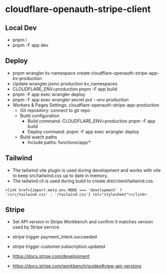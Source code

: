 # cloudflare-openauth-stripe-client

## Local Dev

- pnpm i
- pnpm -F app dev

## Deploy

- pnpm wrangler kv namespace create cloudflare-openauth-stripe-app-kv-production
- Update wrangler.jsonc production kv_namespaces
- CLOUDFLARE_ENV=production pnpm -F app build
- pnpm -F app exec wrangler deploy
- pnpm -F app exec wrangler secret put <SECRET> --env production
- Workers & Pages Settings: cloudflare-openauth-stripe-app-production
  - Git repository: connect to git repo
  - Build configuration
    - Build command: CLOUDFLARE_ENV=production pnpm -F app build
    - Deploy command: pnpm -F app exec wrangler deploy
  - Build watch paths
    - Include paths: functions/app/\*

## Tailwind

- The tailwind vite plugin is used during development and works with vite to keep src/tailwind.css up to date in memory.
- The tailwind cli is used during build to create dist/client/tailwind.css.

```tsx
<link href={import.meta.env.MODE === 'development' ? '/src/tailwind.css' : '/tailwind.css'} rel="stylesheet"></link>
```

## Stripe

- Set API version in Stripe Workbench and confirm it matches version used by Stripe service.
- stripe trigger payment_intent.succeeded
- stripe trigger customer.subscription.updated

- https://docs.stripe.com/development
- https://docs.stripe.com/workbench/guides#view-api-versions
